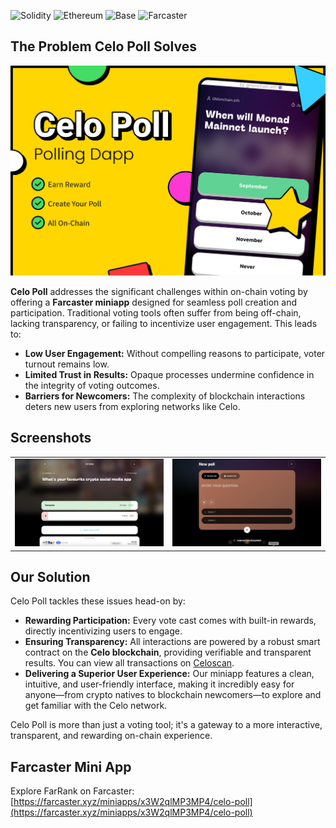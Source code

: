 ![Solidity](https://img.shields.io/badge/Solidity-363636?style=for-the-badge&logo=solidity&logoColor=white) ![Ethereum](https://img.shields.io/badge/Ethereum-3C3C3D?style=for-the-badge&logo=ethereum&logoColor=white) ![Base](https://img.shields.io/badge/Base-0000ff?style=for-the-badge&logo=https://encrypted-tbn0.gstatic.com/images?q=tbn:ANd9GcTwJ7z1Pbx9cxNP64jV1fzalAqO3bQpi67uZg&s&logoColor=white) ![Farcaster](https://img.shields.io/badge/Farcaster-855DCD?style=for-the-badge&logo=farcaster&logoColor=white)

## The Problem Celo Poll Solves

![FarRank Banner](Banner/Banner.png)

**Celo Poll** addresses the significant challenges within on-chain voting by offering a **Farcaster miniapp** designed for seamless poll creation and participation. Traditional voting tools often suffer from being off-chain, lacking transparency, or failing to incentivize user engagement. This leads to:

*   **Low User Engagement:** Without compelling reasons to participate, voter turnout remains low.
*   **Limited Trust in Results:** Opaque processes undermine confidence in the integrity of voting outcomes.
*   **Barriers for Newcomers:** The complexity of blockchain interactions deters new users from exploring networks like Celo.

## Screenshots

<table style="width:100%">
  <tr>
    <td style="width:50%; text-align:center;">
      <img src="Banner/image-1.png" alt="Screenshot 1" style="width:100%;">
    </td>
    <td style="width:50%; text-align:center;">
      <img src="Banner/image-2.png" alt="Screenshot 2" style="width:100%;">
    </td>
  </tr>
</table>

## Our Solution

Celo Poll tackles these issues head-on by:

*   **Rewarding Participation:** Every vote cast comes with built-in rewards, directly incentivizing users to engage.
*   **Ensuring Transparency:** All interactions are powered by a robust smart contract on the **Celo blockchain**, providing verifiable and transparent results. You can view all transactions on [Celoscan](https://celoscan.io/).
*   **Delivering a Superior User Experience:** Our miniapp features a clean, intuitive, and user-friendly interface, making it incredibly easy for anyone—from crypto natives to blockchain newcomers—to explore and get familiar with the Celo network.

Celo Poll is more than just a voting tool; it's a gateway to a more interactive, transparent, and rewarding on-chain experience.

## Farcaster Mini App
Explore FarRank on Farcaster: [https://farcaster.xyz/miniapps/x3W2qlMP3MP4/celo-poll](https://farcaster.xyz/miniapps/x3W2qlMP3MP4/celo-poll)
